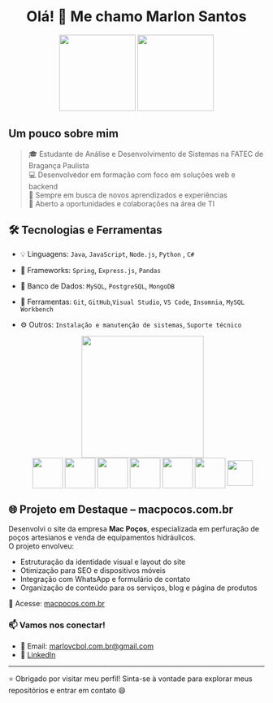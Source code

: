 <h1 align="center">Olá! 👋 Me chamo Marlon Santos</h1>

<div align="center">
  <img height="150em" src="https://github-readme-stats.vercel.app/api?username=S-Marlon&theme=chartreuse-dark&show_icons=true&hide_border=true&count_private=true"/>
  <img height="150em" src="https://github-readme-streak-stats.herokuapp.com/?user=S-Marlon&theme=chartreuse-dark&hide_border=true"/>
</div>



  ## Um pouco sobre mim 
  
 >   🎓 Estudante de Análise e Desenvolvimento de Sistemas na FATEC de Bragança Paulista<br>
 >   💻 Desenvolvedor em formação com foco em soluções web e backend<br>
 >   🌱 Sempre em busca de novos aprendizados e experiências<br>
 >   🚀 Aberto a oportunidades e colaborações na área de TI

  

  ## 🛠️ Tecnologias e Ferramentas

- 💡 Linguagens: `Java`, `JavaScript`, `Node.js`, `Python` , `C#`
- 🧱 Frameworks: `Spring`, `Express.js`, `Pandas`
- 💾 Banco de Dados: `MySQL`, `PostgreSQL`, `MongoDB`
- 🧰 Ferramentas: `Git`, `GitHub`,`Visual Studio`, `VS Code`, `Insomnia`, `MySQL Workbench`
- ⚙️ Outros: `Instalação e manutenção de sistemas`, `Suporte técnico`
  
  <div align="center">
  <img height="240em" src="https://github-readme-stats.vercel.app/api/top-langs/?username=S-Marlon&theme=chartreuse-dark&show_icons=true&hide_border=true&layout=compact"/>
  </div>
  
  <div align="center">
  <!--    <img width="60" align="middle" src="https://cdn.jsdelivr.net/gh/devicons/devicon/icons/bootstrap/bootstrap-original.svg" />-->
    <img width="60" align="middle" src="https://cdn.jsdelivr.net/gh/devicons/devicon/icons/csharp/csharp-original.svg" />
    <img width="60" align="middle" src="https://cdn.jsdelivr.net/gh/devicons/devicon/icons/nodejs/nodejs-original.svg" />
    <img width="60" align="middle" src="https://cdn.jsdelivr.net/gh/devicons/devicon/icons/html5/html5-original-wordmark.svg" />
    <img width="60" align="middle" src="https://cdn.jsdelivr.net/gh/devicons/devicon/icons/java/java-original.svg" />
    <img width="60" align="middle" src="https://cdn.jsdelivr.net/gh/devicons/devicon/icons/javascript/javascript-original.svg" />
    <img width="60" align="middle" src="https://cdn.jsdelivr.net/gh/devicons/devicon/icons/python/python-original.svg" />
    <img width="50" align="middle" src="https://cdn.jsdelivr.net/gh/devicons/devicon/icons/wordpress/wordpress-original.svg" />
<!--     <img width="50" align="middle" src="https://cdn.jsdelivr.net/gh/devicons/devicon/icons/pandas/pandas-original-wordmark.svg" /> -->
<!--     <img width="50" align="middle" src="https://cdn.jsdelivr.net/gh/devicons/devicon/icons/spring/spring-original.svg" /> -->
<!--     <img width="50" align="middle" src="https://cdn.jsdelivr.net/gh/devicons/devicon/icons/git/git-original.svg" /> -->
<!--     <img width="50" align="middle" src="https://cdn.jsdelivr.net/gh/devicons/devicon/icons/github/github-original.svg" /> -->
<!--     <img width="50" align="middle" src="https://cdn.jsdelivr.net/gh/devicons/devicon/icons/visualstudio/visualstudio-original.svg" /> -->
<!--     <img width="50" align="middle" src="https://cdn.jsdelivr.net/gh/devicons/devicon/icons/vscode/vscode-original.svg" /> -->
<!--     <img width="50" align="middle" src="https://cdn.jsdelivr.net/gh/devicons/devicon/icons/insomnia/insomnia-original.svg" /> -->
  </div>

  ## 🌐 Projeto em Destaque – macpocos.com.br

Desenvolvi o site da empresa **Mac Poços**, especializada em perfuração de poços artesianos e venda de equipamentos hidráulicos.  
O projeto envolveu:

- Estruturação da identidade visual e layout do site  
- Otimização para SEO e dispositivos móveis  
- Integração com WhatsApp e formulário de contato  
- Organização de conteúdo para os serviços, blog e página de produtos

🔗 Acesse: [macpocos.com.br](https://macpocos.com.br)

### 📫 Vamos nos conectar!

- 📧 Email: marlovcbol.com.br@gmail.com  
- 🔗 [LinkedIn](https://linkedin.com/in/marlon---santos)

---

⭐ Obrigado por visitar meu perfil! Sinta-se à vontade para explorar meus repositórios e entrar em contato 😄
